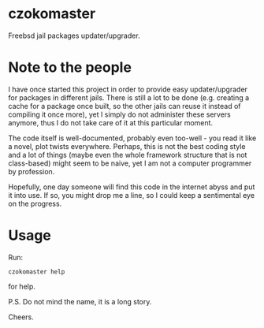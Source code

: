 czokomaster
===========

Freebsd jail packages updater/upgrader.

Note to the people
==================

I have once started this project in order to provide easy updater/upgrader for packages in different jails. There is still a lot to be done (e.g. creating a cache for a package once built, so the other jails can reuse it instead of compiling it once more), yet I simply do not administer these servers anymore, thus I do not take care of it at this particular moment.

The code itself is well-documented, probably even too-well - you read it like a novel, plot twists everywhere. Perhaps, this is not the best coding style and a lot of things (maybe even the whole framework structure that is not class-based) might seem to be naive, yet I am not a computer programmer by profession.

Hopefully, one day someone will find this code in the internet abyss and put it into use. If so, you might drop me a line, so I could keep a sentimental eye on the progress.

Usage
=====

Run:
```
czokomaster help
```
for help.

P.S. Do not mind the name, it is a long story.

Cheers.
